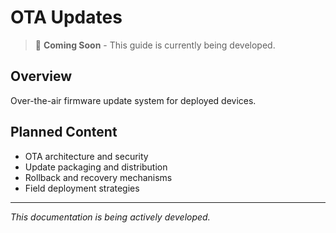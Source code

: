 # OTA Updates

> 🚧 **Coming Soon** - This guide is currently being developed.

## Overview
Over-the-air firmware update system for deployed devices.

## Planned Content
- OTA architecture and security
- Update packaging and distribution
- Rollback and recovery mechanisms
- Field deployment strategies

---
*This documentation is being actively developed.*